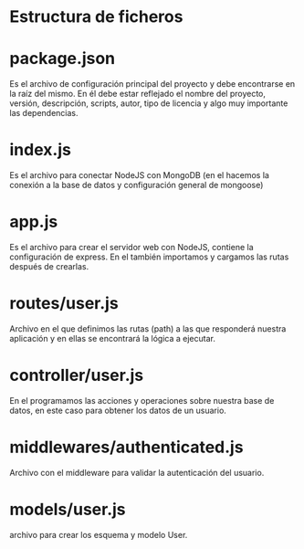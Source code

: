 
# Estructura de ficheros

# package.json

Es el archivo de configuración principal del proyecto y debe encontrarse en la raíz del mismo. En él debe estar reflejado el nombre del proyecto, versión, descripción, scripts, autor, tipo de licencia y algo muy importante las dependencias.

# index.js
Es el archivo para conectar NodeJS con MongoDB (en el hacemos la conexión a la base de datos y configuración general de mongoose)

# app.js

Es el archivo para crear el servidor web con NodeJS, contiene la configuración de express. En el también importamos y cargamos las rutas después de crearlas.

# routes/user.js

Archivo en el que definimos las rutas (path) a las que responderá nuestra aplicación y en ellas se encontrará la lógica a ejecutar.

# controller/user.js

En el programamos las acciones y operaciones sobre nuestra base de datos, en este caso para obtener los datos de un usuario.

# middlewares/authenticated.js

Archivo con el middleware para validar la autenticación del usuario.

# models/user.js

archivo para crear los esquema y modelo User.